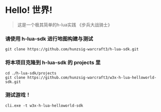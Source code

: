 # Hello! 世界!

> 这是一个极其简单的h-lua实践
> 《步兵大战骑士》

### 请使用 h-lua-sdk 进行地图构建与测试
```
git clone https://github.com/hunzsig-warcraft3/h-lua-sdk.git
```

### 将本项目克隆到 h-lua-sdk 的 projects 里
```
cd ./h-lua-sdk/projects
git clone https://github.com/hunzsig-warcraft3/w3x-h-lua-helloworld-sdk.git
```

### 测试游戏！
```
cli.exe -t w3x-h-lua-helloworld-sdk
```
